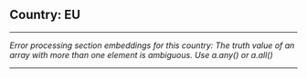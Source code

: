 ## Country: EU

---

*Error processing section embeddings for this country: The truth value of an array with more than one element is ambiguous. Use a.any() or a.all()*

---
